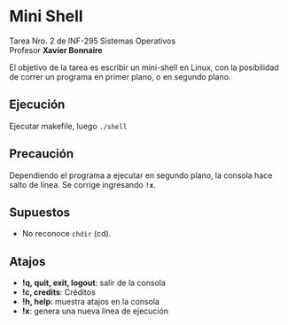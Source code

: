 Mini Shell
=====
Tarea Nro. 2 de INF-295 Sistemas Operativos  
Profesor **Xavier Bonnaire**

El objetivo de la tarea es escribir un mini-shell en Linux, con la posibilidad de correr un programa en primer plano, o en segundo plano.


Ejecución
-------
Ejecutar makefile, luego  ``./shell``


Precaución
-------------
Dependiendo el programa a ejecutar en segundo plano, la consola hace salto de linea. Se corrige ingresando **``!x``**.


Supuestos
---------
* No reconoce ``chdir`` (cd).

Atajos
----------
* **!q, quit, exit, logout**: salir de la consola
* **!c, credits**: Créditos
* **!h, help**: muestra atajos en la consola
* **!x**: genera una nueva linea de ejecución